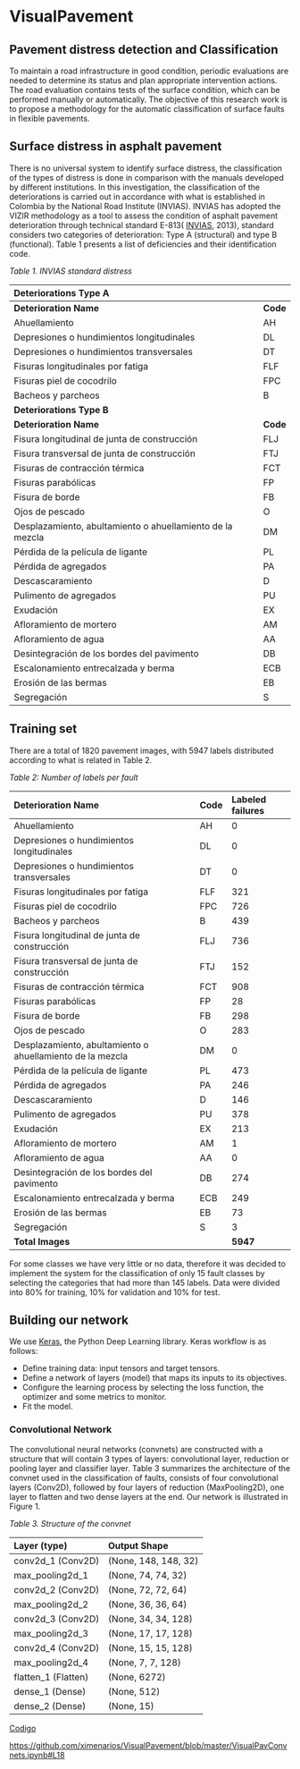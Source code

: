 # VisualPavement

## Pavement distress detection and Classification
To maintain a road infrastructure in good condition, periodic evaluations are needed to determine its status and plan appropriate intervention actions. The road evaluation contains tests of the surface condition, which can be performed manually or automatically. The objective of this research work is to propose a methodology for the automatic classification of surface faults in flexible pavements.

## Surface distress in asphalt pavement
There is no universal system to identify surface distress, the classification of the types of distress is done in comparison with the manuals developed by different institutions. In this investigation, the classification of the deteriorations is carried out in accordance with what is established in Colombia by the National Road Institute (INVIAS). INVIAS has adopted the VIZIR methodology as a tool to assess the condition of asphalt pavement deterioration through technical standard E-813( [INVIAS](https://www.invias.gov.co/index.php/archivo-y-documentos/documentos-tecnicos/manuales-de-inspeccion-de-obras/974-manual-para-la-inspeccion-visual-de-pavimentos-flexibles/filethis), 2013), standard considers two categories of deterioration: Type A (structural) and type B (functional). Table 1 presents a list of deficiencies and their identification code.

*Table 1. INVIAS standard distress*

| Deteriorations Type A| |
|:-----|:-----|
| **Deterioration Name** | **Code** |
| Ahuellamiento	| AH |
|Depresiones o hundimientos longitudinales|	DL |
|Depresiones o hundimientos transversales|	DT |
|Fisuras longitudinales por fatiga| FLF|
|Fisuras piel de cocodrilo|	FPC|
|Bacheos y parcheos|	B|
|**Deteriorations Type B**| |
|**Deterioration Name**|	**Code** |
|Fisura longitudinal de junta de construcción|	FLJ|
|Fisura transversal de junta de construcción|	FTJ|
|Fisuras de contracción térmica|	FCT|
|Fisuras parabólicas|	FP|
|Fisura de borde|	FB|
|Ojos de pescado|	O|
|Desplazamiento, abultamiento o ahuellamiento de la mezcla|	DM|
|Pérdida de la película de ligante|	PL|
|Pérdida de agregados|	PA|
|Descascaramiento|	D|
|Pulimento de agregados|	PU|
|Exudación|	EX|
|Afloramiento de mortero|	AM|
|Afloramiento de agua|	AA|
|Desintegración de los bordes del pavimento|	DB|
|Escalonamiento entrecalzada y berma|	ECB|
|Erosión de las bermas|	EB|
|Segregación|	S|

## Training set
There are a total of 1820 pavement images, with 5947 labels distributed according to what is related in Table 2.

*Table 2: Number of labels per fault*

|Deterioration Name|	Code|	Labeled failures|
|:-----|:-----|:---|
|Ahuellamiento|	AH|	0|
|Depresiones o hundimientos longitudinales|	DL|	0|
Depresiones o hundimientos transversales|	DT|	0
Fisuras longitudinales por fatiga|	FLF|	321
Fisuras piel de cocodrilo|	FPC|	726
Bacheos y parcheos|	B|	439
Fisura longitudinal de junta de construcción|	FLJ|	736
Fisura transversal de junta de construcción|	FTJ|	152
Fisuras de contracción térmica|	FCT|	908
Fisuras parabólicas|	FP|	28
Fisura de borde|	FB|	298
Ojos de pescado|	O|	283
Desplazamiento, abultamiento o ahuellamiento de la mezcla|	DM|	0
Pérdida de la película de ligante|	PL|	473
Pérdida de agregados|	PA|	246
Descascaramiento|	D|	146
Pulimento de agregados|	PU|	378
Exudación|	EX|	213
Afloramiento de mortero|	AM|	1
Afloramiento de agua|	AA|	0
Desintegración de los bordes del pavimento|	DB|	274
Escalonamiento entrecalzada y berma|	ECB|	249
Erosión de las bermas|	EB|	73
Segregación|	S|	3
**Total Images**| 		|**5947**

For some classes we have very little or no data, therefore it was decided to implement the system for the classification of only 15 fault classes by selecting the categories that had more than 145 labels. Data were divided into 80% for training, 10% for validation and 10% for test.

## Building our network 
We use [Keras](https://keras.io/), the Python Deep Learning library. Keras workflow is as follows:
- Define training data: input tensors and target tensors.
- Define a network of layers (model) that maps its inputs to its objectives.
- Configure the learning process by selecting the loss function, the optimizer and some metrics to monitor.
- Fit the model.

### Convolutional Network 
The convolutional neural networks (convnets) are constructed with a structure that will contain 3 types of layers: convolutional layer, reduction or pooling layer and classifier layer. Table 3 summarizes the architecture of the convnet used in the classification of faults, consists of four convolutional layers (Conv2D), followed by four layers of reduction (MaxPooling2D), one layer to flatten and two dense layers at the end. Our network is illustrated in Figure 1.

*Table 3. Structure of the convnet*

|Layer (type)|                  	Output Shape|
|:-----|:-----|
conv2d_1 (Conv2D)|            	(None, 148, 148, 32)            
max_pooling2d_1|	(None, 74, 74, 32)                
conv2d_2 (Conv2D)|            	(None, 72, 72, 64)            
max_pooling2d_2|	(None, 36, 36, 64)               
conv2d_3 (Conv2D)|            	(None, 34, 34, 128)           
max_pooling2d_3|	(None, 17, 17, 128)               
conv2d_4 (Conv2D)|           	(None, 15, 15, 128)          
max_pooling2d_4|	(None, 7, 7, 128)
flatten_1 (Flatten)|          	(None, 6272)                       
dense_1 (Dense)|              	(None, 512)                  
dense_2 (Dense)|              	(None, 15)                      

[Codigo](https://github.com/ximenarios/VisualPavement/blob/master/VisualPavConvnets.ipynb#L18)

https://github.com/ximenarios/VisualPavement/blob/master/VisualPavConvnets.ipynb#L18
